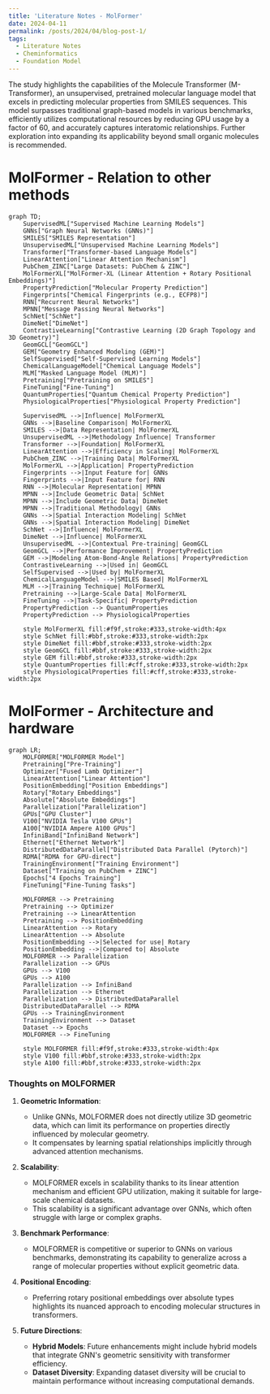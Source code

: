 ```yaml
---
title: 'Literature Notes - MolFormer'
date: 2024-04-11
permalink: /posts/2024/04/blog-post-1/
tags:
  - Literature Notes
  - Cheminformatics
  - Foundation Model
---
```


The study highlights the capabilities of the Molecule Transformer (M-Transformer), an unsupervised, pretrained molecular language model that excels in predicting molecular properties from SMILES sequences. This model surpasses traditional graph-based models in various benchmarks, efficiently utilizes computational resources by reducing GPU usage by a factor of 60, and accurately captures interatomic relationships. Further exploration into expanding its applicability beyond small organic molecules is recommended.

MolFormer - Relation to other methods
======

```mermaid!
graph TD;
    SupervisedML["Supervised Machine Learning Models"]
    GNNs["Graph Neural Networks (GNNs)"]
    SMILES["SMILES Representation"]
    UnsupervisedML["Unsupervised Machine Learning Models"]
    Transformer["Transformer-based Language Models"]
    LinearAttention["Linear Attention Mechanism"]
    PubChem_ZINC["Large Datasets: PubChem & ZINC"]
    MolFormerXL["MolFormer-XL (Linear Attention + Rotary Positional Embeddings)"]
    PropertyPrediction["Molecular Property Prediction"]
    Fingerprints["Chemical Fingerprints (e.g., ECFP8)"]
    RNN["Recurrent Neural Networks"]
    MPNN["Message Passing Neural Networks"]
    SchNet["SchNet"]
    DimeNet["DimeNet"]
    ContrastiveLearning["Contrastive Learning (2D Graph Topology and 3D Geometry)"]
    GeomGCL["GeomGCL"]
    GEM["Geometry Enhanced Modeling (GEM)"]
    SelfSupervised["Self-Supervised Learning Models"]
    ChemicalLanguageModel["Chemical Language Models"]
    MLM["Masked Language Model (MLM)"]
    Pretraining["Pretraining on SMILES"]
    FineTuning["Fine-Tuning"]
    QuantumProperties["Quantum Chemical Property Prediction"]
    PhysiologicalProperties["Physiological Property Prediction"]

    SupervisedML -->|Influence| MolFormerXL
    GNNs -->|Baseline Comparison| MolFormerXL
    SMILES -->|Data Representation| MolFormerXL
    UnsupervisedML -->|Methodology Influence| Transformer
    Transformer -->|Foundation| MolFormerXL
    LinearAttention -->|Efficiency in Scaling| MolFormerXL
    PubChem_ZINC -->|Training Data| MolFormerXL
    MolFormerXL -->|Application| PropertyPrediction
    Fingerprints -->|Input Feature for| GNNs
    Fingerprints -->|Input Feature for| RNN
    RNN -->|Molecular Representation| MPNN
    MPNN -->|Include Geometric Data| SchNet
    MPNN -->|Include Geometric Data| DimeNet
    MPNN -->|Traditional Methodology| GNNs
    GNNs -->|Spatial Interaction Modeling| SchNet
    GNNs -->|Spatial Interaction Modeling| DimeNet
    SchNet -->|Influence| MolFormerXL
    DimeNet -->|Influence| MolFormerXL
    UnsupervisedML -->|Contextual Pre-training| GeomGCL
    GeomGCL -->|Performance Improvement| PropertyPrediction
    GEM -->|Modeling Atom-Bond-Angle Relations| PropertyPrediction
    ContrastiveLearning -->|Used in| GeomGCL
    SelfSupervised -->|Used by| MolFormerXL
    ChemicalLanguageModel -->|SMILES Based| MolFormerXL
    MLM -->|Training Technique| MolFormerXL
    Pretraining -->|Large-Scale Data| MolFormerXL
    FineTuning -->|Task-Specific| PropertyPrediction
    PropertyPrediction --> QuantumProperties
    PropertyPrediction --> PhysiologicalProperties

    style MolFormerXL fill:#f9f,stroke:#333,stroke-width:4px
    style SchNet fill:#bbf,stroke:#333,stroke-width:2px
    style DimeNet fill:#bbf,stroke:#333,stroke-width:2px
    style GeomGCL fill:#bbf,stroke:#333,stroke-width:2px
    style GEM fill:#bbf,stroke:#333,stroke-width:2px
    style QuantumProperties fill:#cff,stroke:#333,stroke-width:2px
    style PhysiologicalProperties fill:#cff,stroke:#333,stroke-width:2px
```

MolFormer - Architecture and hardware
======

```mermaid!
graph LR;
    MOLFORMER["MOLFORMER Model"]
    Pretraining["Pre-Training"]
    Optimizer["Fused Lamb Optimizer"]
    LinearAttention["Linear Attention"]
    PositionEmbedding["Position Embeddings"]
    Rotary["Rotary Embeddings"]
    Absolute["Absolute Embeddings"]
    Parallelization["Parallelization"]
    GPUs["GPU Cluster"]
    V100["NVIDIA Tesla V100 GPUs"]
    A100["NVIDIA Ampere A100 GPUs"]
    InfiniBand["InfiniBand Network"]
    Ethernet["Ethernet Network"]
    DistributedDataParallel["Distributed Data Parallel (Pytorch)"]
    RDMA["RDMA for GPU-direct"]
    TrainingEnvironment["Training Environment"]
    Dataset["Training on PubChem + ZINC"]
    Epochs["4 Epochs Training"]
    FineTuning["Fine-Tuning Tasks"]

    MOLFORMER --> Pretraining
    Pretraining --> Optimizer
    Pretraining --> LinearAttention
    Pretraining --> PositionEmbedding
    LinearAttention --> Rotary
    LinearAttention --> Absolute
    PositionEmbedding -->|Selected for use| Rotary
    PositionEmbedding -->|Compared to| Absolute
    MOLFORMER --> Parallelization
    Parallelization --> GPUs
    GPUs --> V100
    GPUs --> A100
    Parallelization --> InfiniBand
    Parallelization --> Ethernet
    Parallelization --> DistributedDataParallel
    DistributedDataParallel --> RDMA
    GPUs --> TrainingEnvironment
    TrainingEnvironment --> Dataset
    Dataset --> Epochs
    MOLFORMER --> FineTuning

    style MOLFORMER fill:#f9f,stroke:#333,stroke-width:4px
    style V100 fill:#bbf,stroke:#333,stroke-width:2px
    style A100 fill:#bbf,stroke:#333,stroke-width:2px
```

### Thoughts on MOLFORMER

1. **Geometric Information**: 
   - Unlike GNNs, MOLFORMER does not directly utilize 3D geometric data, which can limit its performance on properties directly influenced by molecular geometry.
   - It compensates by learning spatial relationships implicitly through advanced attention mechanisms.

2. **Scalability**:
   - MOLFORMER excels in scalability thanks to its linear attention mechanism and efficient GPU utilization, making it suitable for large-scale chemical datasets.
   - This scalability is a significant advantage over GNNs, which often struggle with large or complex graphs.

3. **Benchmark Performance**:
   - MOLFORMER is competitive or superior to GNNs on various benchmarks, demonstrating its capability to generalize across a range of molecular properties without explicit geometric data.

4. **Positional Encoding**:
   - Preferring rotary positional embeddings over absolute types highlights its nuanced approach to encoding molecular structures in transformers.

5. **Future Directions**:
   - **Hybrid Models**: Future enhancements might include hybrid models that integrate GNN's geometric sensitivity with transformer efficiency.
   - **Dataset Diversity**: Expanding dataset diversity will be crucial to maintain performance without increasing computational demands.

